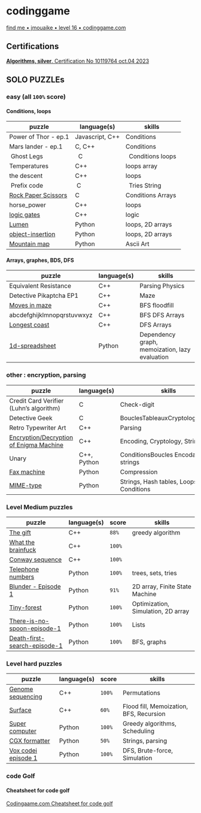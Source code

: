 # codinggame

[find me • jmouaike • level 16 •  codinggame.com](https://www.codingame.com/profile/eecc172724a1795985fdd230c13ec0e32605155)

## Certifications

[**Algorithms, silver**. Certification No 10119764 oct.04 2023](https://www.codingame.com/certification/PYzoUvkanjpLz5jOsH85UA)

## SOLO PUZZLEs

### easy (all `100%` score)

#### Conditions, loops

| puzzle | language(s) | skills |
| ----------- | -------- | ---------------------- |
| Power of Thor - ep.1 | Javascript, C++ | Conditions |
| Mars lander - ep.1| C, C++ | Conditions |
| Ghost Legs  |  C |  Conditions loops |
| Temperatures | C++ | loops array |
| the descent | C++ | loops |
| Prefix code  | C  |  Tries String|
| [Rock Paper Scissors](https://www.codingame.com/training/easy/rock-paper-scissors-lizard-spock) | C | Conditions Arrays |
| horse_power | C++ | loops |
| [logic gates](https://www.codingame.com/ide/puzzle/logic-gates) | C++ | logic |
| [Lumen](https://www.codingame.com/training/easy/lumen)| Python| loops, 2D arrays|
| [object-insertion](https://www.codingame.com/training/easy/object-insertion)| Python| loops, 2D arrays|
|[Mountain map](https://www.codingame.com/training/easy/mountain-map)|Python|Ascii Art|

#### Arrays, graphes, BDS, DFS

| puzzle | language(s) | skills |
| ----------- | -------- | ---------------------- |
| Equivalent Resistance | C++ | Parsing Physics |
| Detective Pikaptcha EP1 | C++ | Maze |
| [Moves in maze](https://www.codingame.com/training/easy/moves-in-maze) | C++ | BFS floodfill |
| abcdefghijklmnopqrstuvwxyz | C++ | BFS DFS Arrays |
| [Longest coast](https://www.codingame.com/training/easy/longest-coast) | C++ | DFS Arrays |
| [1d-spreadsheet](https://www.codingame.com/training/easy/1d-spreadsheet)|Python| Dependency graph, memoization, lazy evaluation|

### other : encryption, parsing

| puzzle | language(s) | skills |
| ----------- | -------- | ---------------------- |
| Credit Card Verifier (Luhn’s algorithm) | C | Check-digit|
| Detective Geek | C | BouclesTableauxCryptologiestring |
| Retro Typewriter Art | C++ | Parsing |
| [Encryption/Decryption of Enigma Machine](https://www.codingame.com/training/easy/encryptiondecryption-of-enigma-machine) | C++ | Encoding, Cryptology, Strings|
| Unary | C++, Python | ConditionsBoucles Encodage strings |
|[Fax machine](https://www.codingame.com/training/easy/fax-machine)| Python | Compression|
|[MIME-type](https://www.codingame.com/training/easy/mime-type)|Python| Strings, Hash tables, Loops, Conditions|

### Level **Medium** puzzles

| puzzle | language(s) | score | skills |
| ----------- | -------- | ---- | ---------------------- |
| [The gift](https://www.codingame.com/training/medium/the-gift) | C++ | `88%` | greedy algorithm |
| [What the brainfuck](https://www.codingame.com/training/medium/what-the-brainfuck) | C++ | `100%` | |
| [Conway sequence](https://www.codingame.com/training/medium/conway-sequence) | C++ | `100%` | |
| [Telephone numbers](https://www.codingame.com/training/medium/telephone-numbers) | Python | `100%` | trees, sets, tries|
| [Blunder - Episode 1](https://www.codingame.com/training/medium/blunder-episode-1) | Python | `91%` | 2D array, Finite State Machine |
| [Tiny-forest](https://www.codingame.com/training/medium/tiny-forest) | Python | `100%` | Optimization, Simulation, 2D array |
| [There-is-no-spoon-episode-1](https://www.codingame.com/training/medium/there-is-no-spoon-episode-1) | Python | `100%` | Lists |
| [Death-first-search-episode-1](https://www.codingame.com/training/medium/death-first-search-episode-1)|Python|`100%`|BFS, graphs|

### Level **hard** puzzles

| puzzle | language(s) | score | skills |
| ----------- | -------- | ---- | ---------------------- |
| [Genome sequencing](https://www.codingame.com/training/hard/genome-sequencing) | C++ | `100%` | Permutations |
| [Surface](https://www.codingame.com/training/hard/surface) | C++ | `60%` |Flood fill, Memoization, BFS, Recursion|
| [Super computer](https://www.codingame.com/training/hard/super-computer) | Python | `100%` |    Greedy algorithms, Scheduling|
| [CGX formatter](https://www.codingame.com/training/hard/cgx-formatter) | Python | `50%` |Strings, parsing|
| [Vox codei episode 1](https://www.codingame.com/training/hard/vox-codei-episode-1)| Python | `100%` | DFS, Brute-force, Simulation|

### code Golf

#### Cheatsheet for code golf

[Codingaame.com Cheatsheet for code golf](https://www.codingame.com/blog/code-golf-python/?utm_source=codingame&utm_medium=details-page&utm_campaign=cg-blog&utm_content=chuck-norris-golf)
